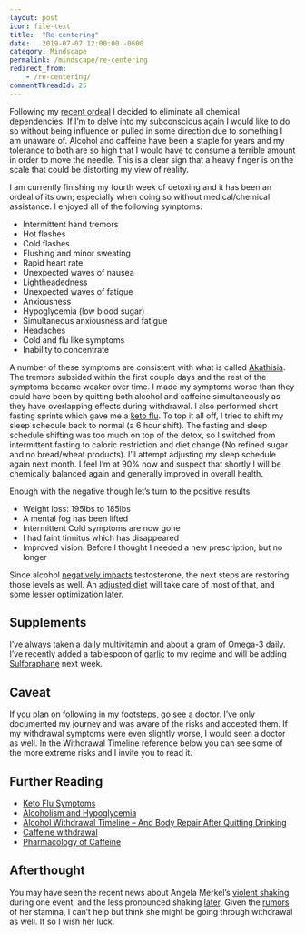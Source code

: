 ```yaml
---
layout: post
icon: file-text
title:  "Re-centering"
date:   2019-07-07 12:00:00 -0600
category: Mindscape
permalink: /mindscape/re-centering
redirect_from:
    - /re-centering/
commentThreadId: 25
---
```


Following my [recent ordeal](/mindscape/a-shamanic-ordeal) I decided to eliminate all chemical dependencies. If I’m to delve into my subconscious again I would like to do so without being influence or pulled in some direction due to something I am unaware of. Alcohol and caffeine have been a staple for years and my tolerance to both are so high that I would have to consume a terrible amount in order to move the needle. This is a clear sign that a heavy finger is on the scale that could be distorting my view of reality.

I am currently finishing my fourth week of detoxing and it has been an ordeal of its own; especially when doing so without medical/chemical assistance. I enjoyed all of the following symptoms:

- Intermittent hand tremors
- Hot flashes
- Cold flashes
- Flushing and minor sweating
- Rapid heart rate
- Unexpected waves of nausea
- Lightheadedness
- Unexpected waves of fatigue
- Anxiousness
- Hypoglycemia (low blood sugar)
- Simultaneous anxiousness and fatigue
- Headaches
- Cold and flu like symptoms
- Inability to concentrate

A number of these symptoms are consistent with what is called [Akathisia](https://en.wikipedia.org/wiki/Akathisia). The tremors subsided within the first couple days and the rest of the symptoms became weaker over time. I made my symptoms worse than they could have been by quitting both alcohol and caffeine simultaneously as they have overlapping effects during withdrawal. I also performed short fasting sprints which gave me a [keto flu](https://www.healthline.com/nutrition/keto-flu-symptoms). To top it all off, I tried to shift my sleep schedule back to normal (a 6 hour shift). The fasting and sleep schedule shifting was too much on top of the detox, so I switched from intermittent fasting to caloric restriction and diet change (No refined sugar and no bread/wheat products). I’ll attempt adjusting my sleep schedule again next month. I feel I’m at 90% now and suspect that shortly I will be chemically balanced again and generally improved in overall health.

Enough with the negative though let’s turn to the positive results:

- Weight loss: 195lbs to 185lbs
- A mental fog has been lifted
- Intermittent Cold symptoms are now gone
- I had faint tinnitus which has disappeared
- Improved vision. Before I thought I needed a new prescription, but no longer

Since alcohol [negatively impacts](https://anabolicmen.com/alcohol-testosterone/) testosterone, the next steps are restoring those levels as well. An [adjusted diet](https://skeptics.stackexchange.com/a/6989) will take care of most of that, and some lesser optimization later.

## Supplements

I’ve always taken a daily multivitamin and about a gram of [Omega-3](https://www.foundmyfitness.com/search?q=Omega-3) daily. I’ve recently added a tablespoon of [garlic](https://www.foundmyfitness.com/search?q=Garlic) to my regime and will be adding [Sulforaphane](https://www.youtube.com/watch?v=zz4YVJ4aRfg) next week.

## Caveat

If you plan on following in my footsteps, go see a doctor. I’ve only documented my journey and was aware of the risks and accepted them. If my withdrawal symptoms were even slightly worse, I would seen a doctor as well. In the Withdrawal Timeline reference below you can see some of the more extreme risks and I invite you to read it.

## Further Reading

- [Keto Flu Symptoms](https://www.healthline.com/nutrition/keto-flu-symptoms)
- [Alcoholism and Hypoglycemia](https://web.archive.org/web/20171014133015/http:/fit-recovery.com/alcoholism-and-hypoglycemia)
- [Alcohol Withdrawal Timeline – And Body Repair After Quitting Drinking](https://web.archive.org/web/20171012055304/http://fit-recovery.com:80/alcohol-withdrawal-timeline-body-repair-after-quitting-drinking/)
- [Caffeine withdrawal](https://www.webmd.com/diet/caffeine-myths-and-facts#1)
- [Pharmacology of Caffeine](https://www.ncbi.nlm.nih.gov/books/NBK223808/)

## Afterthought

You may have seen the recent news about Angela Merkel’s [violent shaking](https://www.youtube.com/watch?v=URUqqNdGXNo) during one event, and the less pronounced shaking [later](https://www.youtube.com/watch?v=hTdiikDPsHk). Given the [rumors](https://www.dailymail.co.uk/news/article-3112354/Angela-Merkel-formidable-DRINKER-says-Norwegian-counterpart.html) of her stamina, I can’t help but think she might be going through withdrawal as well. If so I wish her luck.
